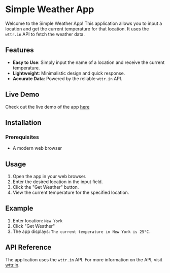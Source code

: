 # Simple Weather App

Welcome to the Simple Weather App! This application allows you to input a location and get the current temperature for that location. It uses the `wttr.in` API to fetch the weather data.

## Features

- **Easy to Use**: Simply input the name of a location and receive the current temperature.
- **Lightweight**: Minimalistic design and quick response.
- **Accurate Data**: Powered by the reliable `wttr.in` API.

## Live Demo

Check out the live demo of the app [here](https://jibran-simple-weather-app.netlify.app/)

## Installation

### Prerequisites

- A modern web browser

## Usage

1. Open the app in your web browser.
2. Enter the desired location in the input field.
3. Click the "Get Weather" button.
4. View the current temperature for the specified location.

## Example

1. Enter location: `New York`
2. Click "Get Weather"
3. The app displays: `The current temperature in New York is 25°C.`

## API Reference

The application uses the `wttr.in` API. For more information on the API, visit [wttr.in](https://wttr.in/).
